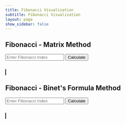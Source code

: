 ```yaml
---
title: Fibonacci Visualization
subtitle: Fibonacci Visualization
layout: page
show_sidebar: false
---
```


<style>
        canvas {
            border: 1px solid #000;
        }
</style>
<body>
    <h2>Fibonacci - Matrix Method</h2>
    <input type="number" id="matrixIndex" placeholder="Enter Fibonacci Index" />
    <button onclick="fetchFibonacci('matrix', document.getElementById('matrixIndex').value)">Calculate</button>
    <pre id="matrixResult"></pre>
    <canvas id="matrixCanvas" width="500" height="500"></canvas>
    <h2>Fibonacci - Binet's Formula Method</h2>
    <input type="number" id="binetIndex" placeholder="Enter Fibonacci Index" />
    <button onclick="fetchFibonacci('binet', document.getElementById('binetIndex').value)">Calculate</button>
    <pre id="binetResult"></pre>
    <canvas id="binetCanvas" width="500" height="500"></canvas>

<script>
// fetchFibonacci function fetches Fibonacci data from an API using the provided method and index
function fetchFibonacci(method, index) {
    fetch(`https://ww3.stu.nighthawkcodingsociety.com/api/fibonacci/${method}/${index}`)
    .then(response => response.json())
    .then(data => {
        // Update the result display with the fetched Fibonacci data
        document.getElementById(method + 'Result').textContent = JSON.stringify(data);
        
        // draw fibonacci swirl using the fetch data
        drawFibonacciSwirl(data.result, method);
    })
    .catch(error => {
        // log error message if there is an issue with API request
        console.error('Error:', error);
    });
}

// function draws a visual of a fibonacci swirl on a canvas
function drawFibonacciSwirl(fibonacciArray, method) {
    const canvas = document.getElementById('$(method)Canvas');
    const ctx = canvas.getContext('2d');
    const centerX = canvas.width / 2;
    const centerY = canvas.height / 2;
    const radiusFactor = 5;

    // clear the canvas before drawing the new fibonacci swirl
    ctx.clearRect(0, 0, canvas.width, canvas.height);

    // check if it is array before iterations
    if (Array.isArray(fibonacciArray)) {

    // iterate through the fibonacci array to draw points on the canvas forming a swirl
    fibonacciArray.forEach((value, index) => {
        // calculate the angle and radius for each point
        const angle = index * 10; // adjust the angle for swirl
        const radius = value * radiusFactor;

        // calculate the coordinates for each point based on the angle and r
        const x = centerX + radius * Math.cos(angle);
        const y = centerY + radius * Math.sin(angle);

        // draw a point on the canvas
        ctx.beginPath();
        ctx.arc(x, y, 2, 0, 2 * Math.PI);
        ctx.fillStyle = 'blue';
        ctx.fill();
        ctx.closePath();
    });
}
}
    </script>
</body>

